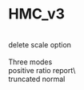 # HMC_v3

<br>delete scale option <br>
<br> Three modes
<br>positive ratio report\\
<br>truncated normal
